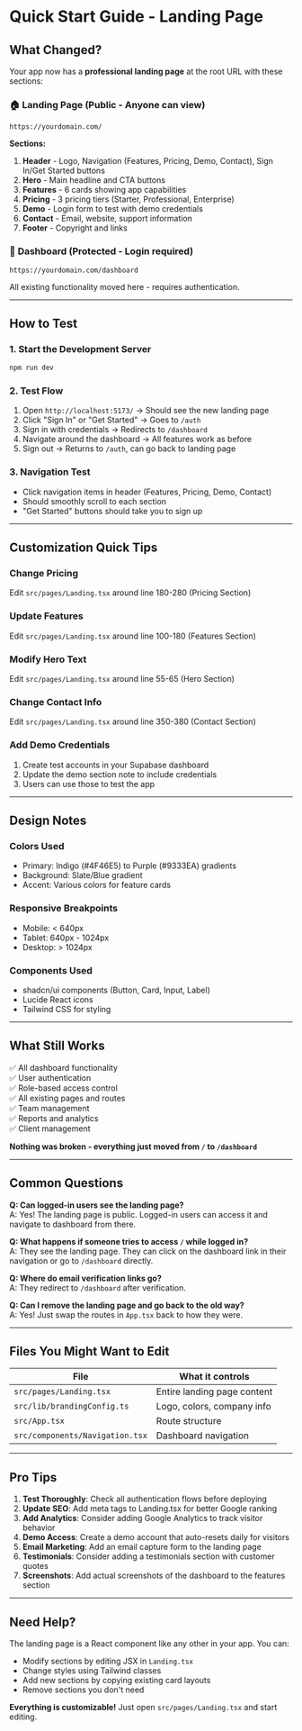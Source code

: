 # Quick Start Guide - Landing Page

## What Changed?

Your app now has a **professional landing page** at the root URL with these sections:

### 🏠 **Landing Page** (Public - Anyone can view)
```
https://yourdomain.com/
```

**Sections:**
1. **Header** - Logo, Navigation (Features, Pricing, Demo, Contact), Sign In/Get Started buttons
2. **Hero** - Main headline and CTA buttons
3. **Features** - 6 cards showing app capabilities
4. **Pricing** - 3 pricing tiers (Starter, Professional, Enterprise)
5. **Demo** - Login form to test with demo credentials
6. **Contact** - Email, website, support information
7. **Footer** - Copyright and links

### 🎯 **Dashboard** (Protected - Login required)
```
https://yourdomain.com/dashboard
```
All existing functionality moved here - requires authentication.

---

## How to Test

### 1. Start the Development Server
```bash
npm run dev
```

### 2. Test Flow
1. Open `http://localhost:5173/` → Should see the new landing page
2. Click "Sign In" or "Get Started" → Goes to `/auth`
3. Sign in with credentials → Redirects to `/dashboard`
4. Navigate around the dashboard → All features work as before
5. Sign out → Returns to `/auth`, can go back to landing page

### 3. Navigation Test
- Click navigation items in header (Features, Pricing, Demo, Contact)
- Should smoothly scroll to each section
- "Get Started" buttons should take you to sign up

---

## Customization Quick Tips

### Change Pricing
Edit `src/pages/Landing.tsx` around line 180-280 (Pricing Section)

### Update Features
Edit `src/pages/Landing.tsx` around line 100-180 (Features Section)

### Modify Hero Text
Edit `src/pages/Landing.tsx` around line 55-65 (Hero Section)

### Change Contact Info
Edit `src/pages/Landing.tsx` around line 350-380 (Contact Section)

### Add Demo Credentials
1. Create test accounts in your Supabase dashboard
2. Update the demo section note to include credentials
3. Users can use those to test the app

---

## Design Notes

### Colors Used
- Primary: Indigo (#4F46E5) to Purple (#9333EA) gradients
- Background: Slate/Blue gradient
- Accent: Various colors for feature cards

### Responsive Breakpoints
- Mobile: < 640px
- Tablet: 640px - 1024px  
- Desktop: > 1024px

### Components Used
- shadcn/ui components (Button, Card, Input, Label)
- Lucide React icons
- Tailwind CSS for styling

---

## What Still Works

✅ All dashboard functionality  
✅ User authentication  
✅ Role-based access control  
✅ All existing pages and routes  
✅ Team management  
✅ Reports and analytics  
✅ Client management  

**Nothing was broken - everything just moved from `/` to `/dashboard`**

---

## Common Questions

**Q: Can logged-in users see the landing page?**  
A: Yes! The landing page is public. Logged-in users can access it and navigate to dashboard from there.

**Q: What happens if someone tries to access `/` while logged in?**  
A: They see the landing page. They can click on the dashboard link in their navigation or go to `/dashboard` directly.

**Q: Where do email verification links go?**  
A: They redirect to `/dashboard` after verification.

**Q: Can I remove the landing page and go back to the old way?**  
A: Yes! Just swap the routes in `App.tsx` back to how they were.

---

## Files You Might Want to Edit

| File | What it controls |
|------|------------------|
| `src/pages/Landing.tsx` | Entire landing page content |
| `src/lib/brandingConfig.ts` | Logo, colors, company info |
| `src/App.tsx` | Route structure |
| `src/components/Navigation.tsx` | Dashboard navigation |

---

## Pro Tips

1. **Test Thoroughly**: Check all authentication flows before deploying
2. **Update SEO**: Add meta tags to Landing.tsx for better Google ranking
3. **Add Analytics**: Consider adding Google Analytics to track visitor behavior
4. **Demo Access**: Create a demo account that auto-resets daily for visitors
5. **Email Marketing**: Add an email capture form to the landing page
6. **Testimonials**: Consider adding a testimonials section with customer quotes
7. **Screenshots**: Add actual screenshots of the dashboard to the features section

---

## Need Help?

The landing page is a React component like any other in your app. You can:
- Modify sections by editing JSX in `Landing.tsx`
- Change styles using Tailwind classes
- Add new sections by copying existing card layouts
- Remove sections you don't need

**Everything is customizable!** Just open `src/pages/Landing.tsx` and start editing.
